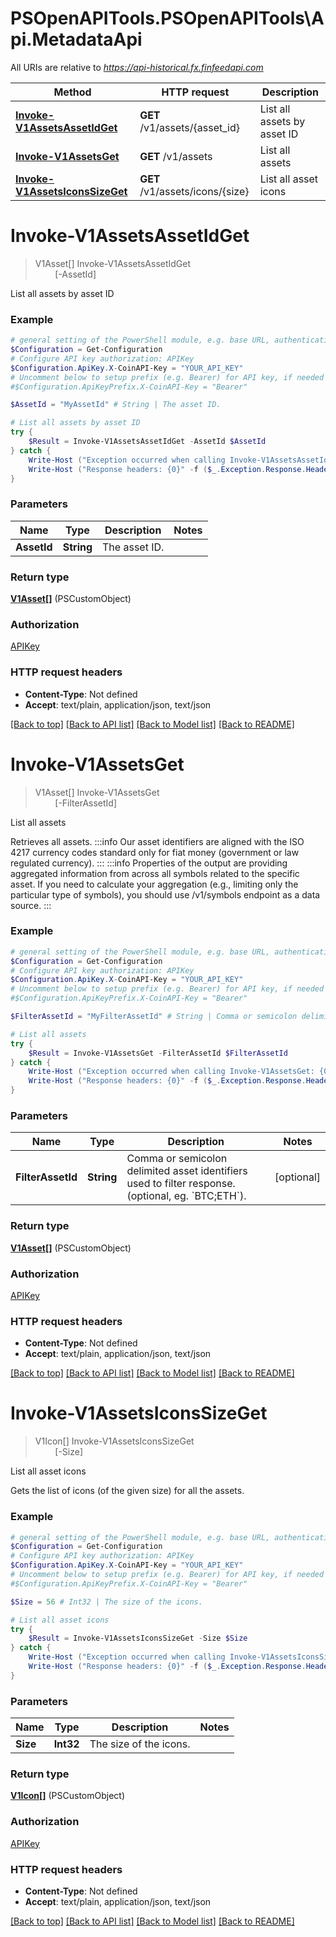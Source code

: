 # PSOpenAPITools.PSOpenAPITools\Api.MetadataApi

All URIs are relative to *https://api-historical.fx.finfeedapi.com*

Method | HTTP request | Description
------------- | ------------- | -------------
[**Invoke-V1AssetsAssetIdGet**](MetadataApi.md#Invoke-V1AssetsAssetIdGet) | **GET** /v1/assets/{asset_id} | List all assets by asset ID
[**Invoke-V1AssetsGet**](MetadataApi.md#Invoke-V1AssetsGet) | **GET** /v1/assets | List all assets
[**Invoke-V1AssetsIconsSizeGet**](MetadataApi.md#Invoke-V1AssetsIconsSizeGet) | **GET** /v1/assets/icons/{size} | List all asset icons


<a id="Invoke-V1AssetsAssetIdGet"></a>
# **Invoke-V1AssetsAssetIdGet**
> V1Asset[] Invoke-V1AssetsAssetIdGet<br>
> &nbsp;&nbsp;&nbsp;&nbsp;&nbsp;&nbsp;&nbsp;&nbsp;[-AssetId] <String><br>

List all assets by asset ID

### Example
```powershell
# general setting of the PowerShell module, e.g. base URL, authentication, etc
$Configuration = Get-Configuration
# Configure API key authorization: APIKey
$Configuration.ApiKey.X-CoinAPI-Key = "YOUR_API_KEY"
# Uncomment below to setup prefix (e.g. Bearer) for API key, if needed
#$Configuration.ApiKeyPrefix.X-CoinAPI-Key = "Bearer"

$AssetId = "MyAssetId" # String | The asset ID.

# List all assets by asset ID
try {
    $Result = Invoke-V1AssetsAssetIdGet -AssetId $AssetId
} catch {
    Write-Host ("Exception occurred when calling Invoke-V1AssetsAssetIdGet: {0}" -f ($_.ErrorDetails | ConvertFrom-Json))
    Write-Host ("Response headers: {0}" -f ($_.Exception.Response.Headers | ConvertTo-Json))
}
```

### Parameters

Name | Type | Description  | Notes
------------- | ------------- | ------------- | -------------
 **AssetId** | **String**| The asset ID. | 

### Return type

[**V1Asset[]**](V1Asset.md) (PSCustomObject)

### Authorization

[APIKey](../README.md#APIKey)

### HTTP request headers

 - **Content-Type**: Not defined
 - **Accept**: text/plain, application/json, text/json

[[Back to top]](#) [[Back to API list]](../README.md#documentation-for-api-endpoints) [[Back to Model list]](../README.md#documentation-for-models) [[Back to README]](../README.md)

<a id="Invoke-V1AssetsGet"></a>
# **Invoke-V1AssetsGet**
> V1Asset[] Invoke-V1AssetsGet<br>
> &nbsp;&nbsp;&nbsp;&nbsp;&nbsp;&nbsp;&nbsp;&nbsp;[-FilterAssetId] <String><br>

List all assets

Retrieves all assets.              :::info Our asset identifiers are aligned with the ISO 4217 currency codes standard only for fiat money (government or law regulated currency). :::              :::info Properties of the output are providing aggregated information from across all symbols related to the specific asset. If you need to calculate your aggregation (e.g., limiting only the particular type of symbols), you should use /v1/symbols endpoint as a data source. :::

### Example
```powershell
# general setting of the PowerShell module, e.g. base URL, authentication, etc
$Configuration = Get-Configuration
# Configure API key authorization: APIKey
$Configuration.ApiKey.X-CoinAPI-Key = "YOUR_API_KEY"
# Uncomment below to setup prefix (e.g. Bearer) for API key, if needed
#$Configuration.ApiKeyPrefix.X-CoinAPI-Key = "Bearer"

$FilterAssetId = "MyFilterAssetId" # String | Comma or semicolon delimited asset identifiers used to filter response. (optional, eg. `BTC;ETH`). (optional)

# List all assets
try {
    $Result = Invoke-V1AssetsGet -FilterAssetId $FilterAssetId
} catch {
    Write-Host ("Exception occurred when calling Invoke-V1AssetsGet: {0}" -f ($_.ErrorDetails | ConvertFrom-Json))
    Write-Host ("Response headers: {0}" -f ($_.Exception.Response.Headers | ConvertTo-Json))
}
```

### Parameters

Name | Type | Description  | Notes
------------- | ------------- | ------------- | -------------
 **FilterAssetId** | **String**| Comma or semicolon delimited asset identifiers used to filter response. (optional, eg. &#x60;BTC;ETH&#x60;). | [optional] 

### Return type

[**V1Asset[]**](V1Asset.md) (PSCustomObject)

### Authorization

[APIKey](../README.md#APIKey)

### HTTP request headers

 - **Content-Type**: Not defined
 - **Accept**: text/plain, application/json, text/json

[[Back to top]](#) [[Back to API list]](../README.md#documentation-for-api-endpoints) [[Back to Model list]](../README.md#documentation-for-models) [[Back to README]](../README.md)

<a id="Invoke-V1AssetsIconsSizeGet"></a>
# **Invoke-V1AssetsIconsSizeGet**
> V1Icon[] Invoke-V1AssetsIconsSizeGet<br>
> &nbsp;&nbsp;&nbsp;&nbsp;&nbsp;&nbsp;&nbsp;&nbsp;[-Size] <Int32><br>

List all asset icons

Gets the list of icons (of the given size) for all the assets.

### Example
```powershell
# general setting of the PowerShell module, e.g. base URL, authentication, etc
$Configuration = Get-Configuration
# Configure API key authorization: APIKey
$Configuration.ApiKey.X-CoinAPI-Key = "YOUR_API_KEY"
# Uncomment below to setup prefix (e.g. Bearer) for API key, if needed
#$Configuration.ApiKeyPrefix.X-CoinAPI-Key = "Bearer"

$Size = 56 # Int32 | The size of the icons.

# List all asset icons
try {
    $Result = Invoke-V1AssetsIconsSizeGet -Size $Size
} catch {
    Write-Host ("Exception occurred when calling Invoke-V1AssetsIconsSizeGet: {0}" -f ($_.ErrorDetails | ConvertFrom-Json))
    Write-Host ("Response headers: {0}" -f ($_.Exception.Response.Headers | ConvertTo-Json))
}
```

### Parameters

Name | Type | Description  | Notes
------------- | ------------- | ------------- | -------------
 **Size** | **Int32**| The size of the icons. | 

### Return type

[**V1Icon[]**](V1Icon.md) (PSCustomObject)

### Authorization

[APIKey](../README.md#APIKey)

### HTTP request headers

 - **Content-Type**: Not defined
 - **Accept**: text/plain, application/json, text/json

[[Back to top]](#) [[Back to API list]](../README.md#documentation-for-api-endpoints) [[Back to Model list]](../README.md#documentation-for-models) [[Back to README]](../README.md)

